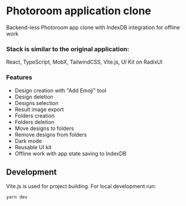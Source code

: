 # Photoroom application clone

Backend-less Photoroom app clone with IndexDB integration for offline work

### Stack is similar to the original application:
React, TypeScript, MobX, TailwindCSS, Vite.js, UI Kit on RadixUI

### Features

- Design creation with "Add Emoji" tool
- Design deletion
- Designs selection
- Result image export
- Folders creation
- Folders deletion
- Move designs to folders
- Remove designs from folders
- Dark mode
- Reusable UI kit
- Offline work with app state saving to IndexDB

## Development

Vite.js is used for project building. For local development run:

```
yarn dev
```